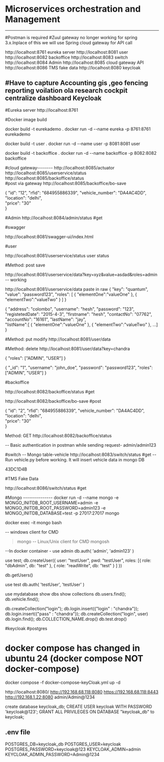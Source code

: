 # Microservices orchestration and Management
----------------------------------------------------

#Postman is required
#Zuul gateway no longer working for spring 3.x.Inplace of this we will use Spring cloud gateway for API call 

http://localhost:8761 eureka server
http://localhost:8081   user
http://localhost:8082  backoffice
http://localhost:8083   switch
http://localhost:8084   Admin
http://localhost:8085   cloud gateway API
http://localhost:8086   TMS fake data
http://localhost:8080   keycloak

#Have to capture
Accounting
gis ,geo fencing
reporting
voilation
ola research
cockpit centralize dashboard
Keycloak
--------------

#Eureka server
http://localhost:8761

#Docker image build

docker build -t eurekademo .
docker run -d --name eureka -p 8761:8761  eurekademo

docker build -t user .
docker run -d --name user -p 8081:8081 user

docker build -t backoffice .
docker run -d --name backoffice -p 8082:8082 backoffice


#cloud gateway--------
http://localhost:8085/actuator  
http://localhost:8085/userservice/status
http://localhost:8085/backoffice/status  
#post via gateway
http://localhost:8085/backoffice/bo-save  

{
    "id": "12",
    "rfid": "684955886339",	
    "vehicle_number": "DA4AC4DD",
    "location": "delhi",	
    "price": "30"   
}

#Admin
http://localhost:8084/admin/status    #get


#swagger

http://localhost:8081/swagger-ui/index.html

#user

http://localhost:8081/userservice/status     user status


#Method: post   save

http://localhost:8081/userservice/data?key=xyz&value=asdad&roles=admin  -- working

http://localhost:8081/userservice/data
paste in raw
{
    "key": "quantum",
    "value": "password123",
    "roles": [
       {
        "elementOne":"valueOne"
       },
       {
        "elementTwo":"valueTwo"
       }
       ]
}

{
      "address": "colombo",
      "username": "hesh",
      "password": "123",
      "registetedDate": "2015-4-3",
      "firstname": "hesh",
      "contactNo": "07762",
      "accountNo": "16161",
      "lastName": "jay",         
      "listName":[
       {
        "elementOne":"valueOne"
       },
       {
        "elementTwo":"valueTwo"
       },
       ...]
     }



#Method: put  modify
http://localhost:8081/user/data


#Method: delete
http://localhost:8081/user/data?key=chandra



{
    "roles": ["ADMIN", "USER"]
}

{
    "_id": "1",
    "username": "john_doe",
    "password": "password123",
    "roles": ["ADMIN", "USER"]
}




#backoffice

http://localhost:8082/backoffice/status    #get

http://localhost:8082/backoffice/bo-save   #post

{
    "id": "2",
    "rfid": "684955886339",	
    "vehicle_number": "DA4AC4DD",
    "location": "delhi",	
    "price": "30"   
}

Method: GET
http://localhost:8082/backoffice/status

-- Basic authentication in postman while sending request- admin/admin123



#switch
-- Mongo table-vehicle
http://localhost:8083/switch/status    #get
-- Run vehicle.py before working. It will insert vehicle data in mongo DB

43DC1D4B

#TMS  Fake Data 

http://localhost:8086/switch/status    #get



#Mongo ---------------
docker run -d --name mongo -e MONGO_INITDB_ROOT_USERNAME=admin -e MONGO_INITDB_ROOT_PASSWORD=admin123 -e MONGO_INITDB_DATABASE=test -p 27017:27017 mongo

docker exec -it  mongo bash

-- windows client for CMD
 >mongo
-- Linux/Unix  client for CMD
 >mongosh

--In docker container - 
use admin
db.auth( 'admin', 'admin123' )

use test;
db.createUser({
  user: "testUser",
  pwd: "testUser",
  roles: [{ role: "dbAdmin", db: "test" },
  { role: "readWrite", db: "test" }   ]
})

db.getUsers()

use test
db.auth( 'testUser', 'testUser' )


use mydatabase
show dbs
show collections
db.users.find();
db.vehicle.find();

db.createCollection("login");
db.login.insert({"login" : "chandra"});
db.login.insert({"pass" : "chandra"});
db.createCollection("login", user)
db.login.find();
db.COLLECTION_NAME.drop()
db.test.drop()

#keycloak  #postgres

# docker compose has changed in ubuntu 24 (docker compose NOT docker-compose)
docker compose -f docker-compose-keyCloak.yml up -d


http://localhost:8080/
http://192.168.68.118:8080
https://192.168.68.118:8443
http://192.168.1.22:8080
admin/Admin@1234

create database keycloak_db;
CREATE USER keycloak WITH PASSWORD 'keycloak@123';
GRANT ALL PRIVILEGES ON DATABASE "keycloak_db" to keycloak;

.env file
------------------
POSTGRES_DB=keycloak_db
POSTGRES_USER=keycloak
POSTGRES_PASSWORD=keycloak@123
KEYCLOAK_ADMIN=admin
KEYCLOAK_ADMIN_PASSWORD=Admin@1234


